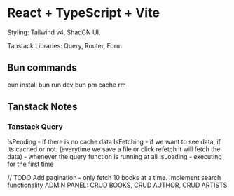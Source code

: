 # React + TypeScript + Vite

Styling: Tailwind v4, ShadCN UI.

Tanstack Libraries: Query, Router, Form


## Bun commands
bun install
bun run dev
bun pm cache rm

## Tanstack Notes

### Tanstack Query
IsPending - if there is no cache data
IsFetching - if we want to see data, if its cached or not. (everytime we save a file or click refetch it will fetch the data) - whenever the query function is running at all
IsLoading - executing for the first time

// TODO
Add pagination - only fetch 10 books at a time.
Implement search functionality
ADMIN PANEL: CRUD BOOKS, CRUD AUTHOR, CRUD ARTISTS
